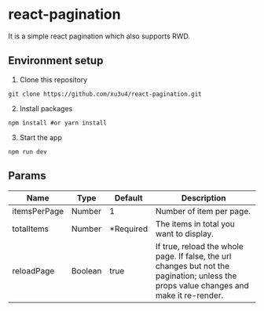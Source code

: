 # react-pagination
It is a simple react pagination which also supports RWD.

## Environment setup
1. Clone this repository
```shell
git clone https://github.com/xu3u4/react-pagination.git
```
2. Install packages
```shell
npm install #or yarn install
```
3. Start the app
```shell
npm run dev
```

## Params
| Name | Type | Default | Description |
|--------------|---------|-----------|---------------------------------------------------------|
| itemsPerPage | Number | 1 | Number of item per page. |
| totalItems | Number | *Required | The items in total you want to display. |
| reloadPage | Boolean | true | If true, reload the whole page. If false, the url changes but not the pagination; unless the props value changes and make it re-render. |
